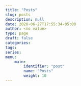```yaml
---
title: "Posts"
slug: posts
description: null
date: 2020-06-27T17:55:34-05:00
author: <no value>
type: page
draft: false
categories:
tags:
series:
menu:
    main:
        identifier: "post"
        name: "Posts"
        weight: 10
---
```

